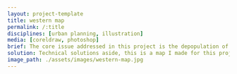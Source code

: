 ```yaml
---
layout: project-template
title: western map
permalink: /:title
disciplines: [urban planning, illustration]
media: [coreldraw, photoshop]
brief: The core issue addressed in this project is the depopulation of small towns in Rural Queensland. What model of community would it take to build a thriving rural district?
solution: Technical solutions aside, this is a map I made for this project. The visual concept was to capture the strong sense of rural community in the Western Frontier. Stylistically it takes its influence from Tolkien and video game maps.
image_path: ./assets/images/western-map.jpg
---
```

